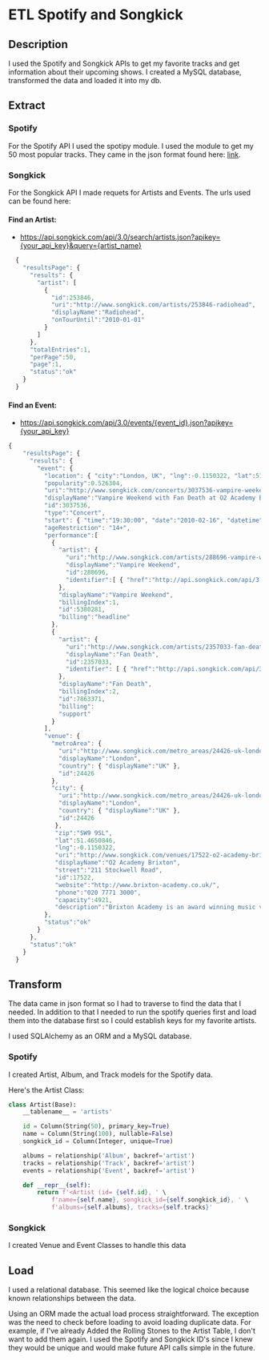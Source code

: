 # ETL Spotify and Songkick
## Description
I used the Spotify and Songkick APIs to get my favorite tracks and get information about their upcoming shows. I created a MySQL database, transformed the data and loaded it into my db.

## Extract
### Spotify
For the Spotify API I used the spotipy module. I used the module to get my 50 most popular tracks. They came in the json format found here: [link](https://developer.spotify.com/documentation/web-api/reference/tracks/get-track/). 
### Songkick
For the Songkick API I made requets for Artists and Events. The urls used can be found here:
#### Find an Artist:
- https://api.songkick.com/api/3.0/search/artists.json?apikey={your_api_key}&query={artist_name}
```javascript
  {
    "resultsPage": {
      "results": {
        "artist": [
          {
            "id":253846,
            "uri":"http://www.songkick.com/artists/253846-radiohead",
            "displayName":"Radiohead",
            "onTourUntil":"2010-01-01"
          }
        ]
      },
      "totalEntries":1,
      "perPage":50,
      "page":1,
      "status":"ok"
    }
  }
 ```

#### Find an Event: 
- https://api.songkick.com/api/3.0/events/{event_id}.json?apikey={your_api_key}
    
```javascript
{
    "resultsPage": {
      "results": {
        "event": {
          "location": { "city":"London, UK", "lng":-0.1150322, "lat":51.4650846 },
          "popularity":0.526304,
          "uri":"http://www.songkick.com/concerts/3037536-vampire-weekend-at-o2-academy-brixton?utm_source=PARTNER_ID&utm_medium=partner",
          "displayName":"Vampire Weekend with Fan Death at O2 Academy Brixton (February 16, 2010)",
          "id":3037536,
          "type":"Concert",
          "start": { "time":"19:30:00", "date":"2010-02-16", "datetime":"2010-02-16T19:30:00+0000" },
          "ageRestriction": "14+",
          "performance":[
            {
              "artist": {
                "uri":"http://www.songkick.com/artists/288696-vampire-weekend?utm_source=PARTNER_ID&utm_medium=partner",
                "displayName":"Vampire Weekend",
                "id":288696,
                "identifier":[ { "href":"http://api.songkick.com/api/3.0/artists/mbid:af37c51c-0790-4a29-b995-456f98a6b8c9.json","mbid":"af37c51c-0790-4a29-b995-456f98a6b8c9" } ]
              },
              "displayName":"Vampire Weekend",
              "billingIndex":1,
              "id":5380281,
              "billing":"headline"
            },
            {
              "artist": {
                "uri":"http://www.songkick.com/artists/2357033-fan-death?utm_source=PARTNER_ID&utm_medium=partner",
                "displayName":"Fan Death",
                "id":2357033,
                "identifier": [ { "href":"http://api.songkick.com/api/3.0/artists/mbid:2ec79a0d-8b5d-4db2-ad6b-e91b90499e87.json","mbid":"2ec79a0d-8b5d-4db2-ad6b-e91b90499e87" } ]
              },
              "displayName":"Fan Death",
              "billingIndex":2,
              "id":7863371,
              "billing":
              "support"
            }
          ],
          "venue": {
            "metroArea": {
              "uri":"http://www.songkick.com/metro_areas/24426-uk-london?utm_source=PARTNER_ID&utm_medium=partner",
              "displayName":"London",
              "country": { "displayName":"UK" },
              "id":24426
            },
            "city": {
              "uri":"http://www.songkick.com/metro_areas/24426-uk-london?utm_source=PARTNER_ID&utm_medium=partner",
              "displayName":"London",
              "country": { "displayName":"UK" },
              "id":24426
             },
             "zip":"SW9 9SL",
             "lat":51.4650846,
             "lng":-0.1150322,
             "uri":"http://www.songkick.com/venues/17522-o2-academy-brixton?utm_source=PARTNER_ID&utm_medium=partner",
             "displayName":"O2 Academy Brixton",
             "street":"211 Stockwell Road",
             "id":17522,
             "website":"http://www.brixton-academy.co.uk/",
             "phone":"020 7771 3000",
             "capacity":4921,
             "description":"Brixton Academy is an award winning music venue situated in the heart of Brixton, South London. The venue has played host to many notable shows and reunions, welcoming a wide variety of artists, from Bob Dylan to Eminem, to the stage. It attracts over half a million visitors per year, accommodating over one hundred events.\n\nBuilt in 1929, the site started life as one of the four state of the art\n Astoria Theaters, screening a variety of motion pictures and shows. In 1972 the venue was transformed into a rock venue and re-branded as The Sundown Centre. With limited success the venue closed it’s doors in 1974 and was not re-opened as a music venue again until 1983, when it became The Brixton Academy.\n\nFeaturing a beautiful Art Deco interior, the venue is now known as the 02 Academy Brixton, and hosts a diverse range of club nights and live performances, as well as seated events. The venue has an upstairs balcony as well as the main floor downstairs. There is disabled access and facilities, a bar and a cloakroom. Club night events are for over 18s, for live music under 14s must be accompanied by an adult."
          },
          "status":"ok"
        }
      },
      "status":"ok"
    }
  }
  ```

## Transform
The data came in json format so I had to traverse to find the data that I needed. In addition to that I needed to run the spotify queries first and load them into the database first so I could establish keys for my favorite artists.

I used SQLAlchemy as an ORM and a MySQL database.

### Spotify
I created Artist, Album, and Track models for the Spotify data.

Here's the Artist Class:
```python
class Artist(Base):
    __tablename__ = 'artists'

    id = Column(String(50), primary_key=True)
    name = Column(String(100), nullable=False)
    songkick_id = Column(Integer, unique=True)

    albums = relationship('Album', backref='artist')
    tracks = relationship('Track', backref='artist')
    events = relationship('Event', backref='artist')

    def __repr__(self):
        return f'<Artist (id= {self.id}, ' \
            f'name={self.name}, songkick_id={self.songkick_id}, ' \
            f'albums={self.albums}, tracks={self.tracks}'
```
### Songkick
I created Venue and Event Classes to handle this data

## Load
I used a relational database. This seemed like the logical choice because known relationships between the data.

Using an ORM made the actual load process straightforward. The exception was the need to check before loading to avoid loading duplicate data. For example, if I've already Added the Rolling Stones to the Artist Table, I don't want to add them again. I used the Spotify and Songkick ID's since I knew they would be unique and would make future API calls simple in the future.
 


    
  

